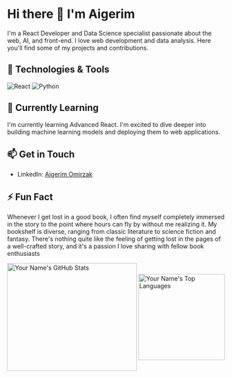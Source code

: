 # Hi there 👋 I'm Aigerim

I'm a React Developer and Data Science specialist passionate about the web, AI, and front-end. I love web development and data analysis. Here you'll find some of my projects and contributions.

## 🔧 Technologies & Tools

![React](https://img.shields.io/badge/-React-333333?style=flat&logo=react&logoColor=white)
![Python](https://img.shields.io/badge/-Python-333333?style=flat&logo=python&logoColor=white)

## 🌱 Currently Learning

I'm currently learning Advanced React. I'm excited to dive deeper into building machine learning models and deploying them to web applications.

## 📫 Get in Touch

- LinkedIn: [Aigerim Omirzak](https://www.linkedin.com/in/okaigerim/)

## ⚡ Fun Fact

Whenever I get lost in a good book, I often find myself completely immersed in the story to the point where hours can fly by without me realizing it. My bookshelf is diverse, ranging from classic literature to science fiction and fantasy. There's nothing quite like the feeling of getting lost in the pages of a well-crafted story, and it's a passion I love sharing with fellow book enthusiasts

<div style="display: flex; justify-content: space-between; align-items: center;">
  <img src="https://github-readme-stats.vercel.app/api?username=okaigerim&show_icons=true" alt="Your Name's GitHub Stats" style="width: 300px; height: 250px; ">
  <img src="https://github-readme-stats.vercel.app/api/top-langs/?username=okaigerim" alt="Your Name's Top Languages" style="width: 200px; height: 200px;">
</div>
